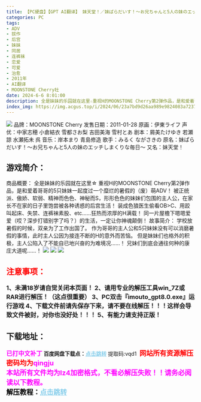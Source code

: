 ```yaml
---
title: 【PC硬盘】【GPT AI翻译】 妹天堂！／妹ぱらだいす！～お兄ちゃんと5人の妹のエッチしまくりな毎日～
categories: PC
tags:
- ADV
- 拔作
- 后宫
- 妹妹
- 同居
- 连裤袜
- 恋爱
- 可爱
- 治愈
- 2011年
- AI翻译
- MOONSTONE Cherry社
date: 2024-6-6 8:01:00
description: 全是妹妹的乐园就在这里☆重视H的MOONSTONE Cherry第2弹作品，是和爱着哥哥的5只妹妹一起度过一个糜烂的暑假的（废）萌ADV！被正统派、傲娇、软弱、精神而色色、神秘而S，形形色色的妹妹们包围的主人公，在家长不在家的日子里饱尝被各种诱惑的后宫生活！装成色狼医生偷看OB>C、用跤叫起床
index_img: https://img.acgus.top/i/2024/06/23a7bd9d26aa989e9824083a72377c3a.webp
---
```

![](https://img.acgus.top/i/2024/06/23a7bd9d26aa989e9824083a72377c3a.webp)
品牌：MOONSTONE Cherry
发售日期：2011-01-28
原画：伊東ライフ
声优：中家志穂 小倉結衣 雪都さお梨 吉田美海 雪村とあ
剧本：屑美たけゆき 若瀬諒 水瀬拓未 呉
音乐：岸本まり 青島修造
歌手：みるく ながさきの
原名：妹ぱらだいす！～お兄ちゃんと5人の妹のエッチしまくりな毎日～
又名：妹天堂！

## 游戏简介：
商品概要：
全是妹妹的乐园就在这里☆
重视H的MOONSTONE Cherry第2弹作品，是和爱着哥哥的5只妹妹一起度过一个糜烂的暑假的（废）萌ADV！
被正统派、傲娇、软弱、精神而色色、神秘而S，形形色色的妹妹们包围的主人公，在家长不在家的日子里饱尝被各种诱惑的后宫生活！
装成色狼医生偷看OB>C、用跤叫起床、失禁、连裤袜素股、etc……狂热而浓厚的H满载！
同一片屋檐下嗯嗯爱爱（哎？深步打错别字了吗？）的生活，一定让你神魂颠倒！
故事简介：
学校放暑假的时候，双亲为了工作出国了。
作为哥哥的主人公和5只妹妹没有可以消磨暑假的事情，此时主人公因为接连不断的H的意外而苦恼。
但是妹妹们也格外的积极，主人公陷入了不能自已地兴奋的为难境况……！
兄妹们到底会通往何种的康庄大道呢……！
![](https://img.acgus.top/i/2024/06/0371f72101c79006ad1c54b04bd79e56.webp)
![](https://img.acgus.top/i/2024/06/37a01a8ec1f9ee008ac4dfa6e2e4a69f.webp)
![](https://img.acgus.top/i/2024/06/f921115ff1036144d83cdfc6b4a41d6b.webp)





## <font color=#FF0000 >注意事项：</font>
<font size=3><b>1、未满18岁请自觉关闭本页面！
2、请用专业的解压工具win_7Z或RAR进行解压！（这点很重要）
3、PC双击『imouto_gpt8.0.exe』运行游戏
4、下载文件前请先保存下来，请不要在线解压！！！这样会导致文件被封，对你也没好处！！！
5、有能力请支持正版！</b></font>

## 下载地址：
<font color=#FF00FF size=3><b>已打中文补丁</b></font>
<b>百度网盘下载点：</b><a href="https://pan.baidu.com/s/1u9yZHj5WiUANpMermBf_-w?pwd=vqd1" style="color: #87CEEB;"><b>点击跳转</b></a> 提取码:vqd1
<a style="padding: 0" href="https://post.qingju.org/AD/"><img style="max-width:100%" src="https://img.acgus.top/i/2024/07/478f689b8021d8d499ab43d21acf137a.gif" alt=""></a>
<b><font color=#FF0000 size=4>网站所有资源解压密码均为</b></font><b><font color=#FF00FF size=4>qingju</font><font color=#FF0000 ></font></b><br><b><font color=#FF00FF size=4>本站所有文件均为lz4加密格式，不看必解压失败！！请务必阅读以下教程。</b></font><br><b><font color=#000 size=4>解压教程：</b><a href="https://post.qingju.org/tutorial/000/" style="color: #87CEEB;"><b>点击跳转</b></a>